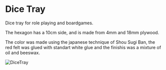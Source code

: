 # Dice Tray

Dice tray for role playing and boardgames.

The hexagon has a 10cm side, and is made from 4mm and 18mm plywood.

The color was made using the japanese technique of Shou Sugi Ban, the red felt was glued with standart white glue and the finishis was a mixture of oil and beeswax.

![DiceTray](https://user-images.githubusercontent.com/11548955/112763424-c5da6980-8fda-11eb-8bb6-64124c2d653c.jpeg)
